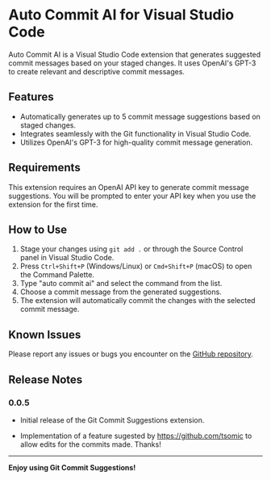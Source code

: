 # Auto Commit AI for Visual Studio Code

Auto Commit AI is a Visual Studio Code extension that generates suggested commit messages based on your staged changes. It uses OpenAI's GPT-3 to create relevant and descriptive commit messages.

## Features

- Automatically generates up to 5 commit message suggestions based on staged changes.
- Integrates seamlessly with the Git functionality in Visual Studio Code.
- Utilizes OpenAI's GPT-3 for high-quality commit message generation.

## Requirements

This extension requires an OpenAI API key to generate commit message suggestions. You will be prompted to enter your API key when you use the extension for the first time.

## How to Use

1. Stage your changes using `git add .` or through the Source Control panel in Visual Studio Code.
2. Press `Ctrl+Shift+P` (Windows/Linux) or `Cmd+Shift+P` (macOS) to open the Command Palette.
3. Type "auto commit ai" and select the command from the list.
4. Choose a commit message from the generated suggestions.
5. The extension will automatically commit the changes with the selected commit message.

## Known Issues

Please report any issues or bugs you encounter on the [GitHub repository](https://github.com/leonardogrig/auto-commit-ai).

## Release Notes

### 0.0.5

- Initial release of the Git Commit Suggestions extension.

- Implementation of a feature sugested by https://github.com/tsomic to allow edits for the commits made. Thanks!

---

**Enjoy using Git Commit Suggestions!**
